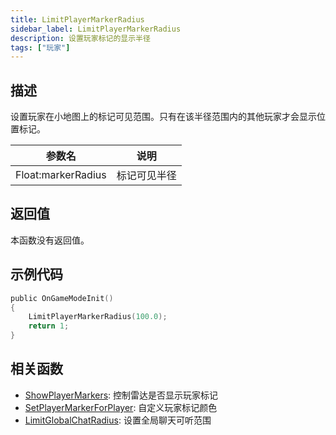 ```yaml
---
title: LimitPlayerMarkerRadius
sidebar_label: LimitPlayerMarkerRadius
description: 设置玩家标记的显示半径
tags: ["玩家"]
---
```


## 描述

设置玩家在小地图上的标记可见范围。只有在该半径范围内的其他玩家才会显示位置标记。

| 参数名             | 说明         |
| ------------------ | ------------ |
| Float:markerRadius | 标记可见半径 |

## 返回值

本函数没有返回值。

## 示例代码

```c
public OnGameModeInit()
{
    LimitPlayerMarkerRadius(100.0);
    return 1;
}
```

## 相关函数

- [ShowPlayerMarkers](ShowPlayerMarkers): 控制雷达是否显示玩家标记
- [SetPlayerMarkerForPlayer](SetPlayerMarkerForPlayer): 自定义玩家标记颜色
- [LimitGlobalChatRadius](LimitGlobalChatRadius): 设置全局聊天可听范围
